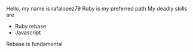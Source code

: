 Hello, my name is rafalopez79
Ruby is my preferred path
My deadly skills are
* Ruby rebase
* Javascript

Rebase is fundamental
